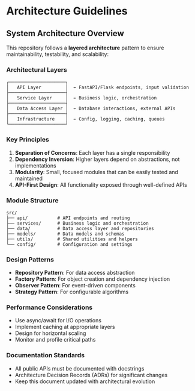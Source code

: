 # Architecture Guidelines

## System Architecture Overview

This repository follows a **layered architecture** pattern to ensure maintainability, testability, and scalability:

### Architectural Layers

```
┌─────────────────────┐
│   API Layer         │  ← FastAPI/Flask endpoints, input validation
├─────────────────────┤
│   Service Layer     │  ← Business logic, orchestration
├─────────────────────┤
│   Data Access Layer │  ← Database interactions, external APIs
├─────────────────────┤
│   Infrastructure    │  ← Config, logging, caching, queues
└─────────────────────┘
```

### Key Principles

1. **Separation of Concerns**: Each layer has a single responsibility
2. **Dependency Inversion**: Higher layers depend on abstractions, not implementations
3. **Modularity**: Small, focused modules that can be easily tested and maintained
4. **API-First Design**: All functionality exposed through well-defined APIs

### Module Structure

```
src/
├── api/           # API endpoints and routing
├── services/      # Business logic and orchestration
├── data/          # Data access layer and repositories
├── models/        # Data models and schemas
├── utils/         # Shared utilities and helpers
└── config/        # Configuration and settings
```

### Design Patterns

- **Repository Pattern**: For data access abstraction
- **Factory Pattern**: For object creation and dependency injection
- **Observer Pattern**: For event-driven components
- **Strategy Pattern**: For configurable algorithms

### Performance Considerations

- Use async/await for I/O operations
- Implement caching at appropriate layers
- Design for horizontal scaling
- Monitor and profile critical paths

### Documentation Standards

- All public APIs must be documented with docstrings
- Architecture Decision Records (ADRs) for significant changes
- Keep this document updated with architectural evolution